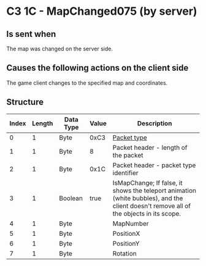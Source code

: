 # C3 1C - MapChanged075 (by server)

## Is sent when

The map was changed on the server side.

## Causes the following actions on the client side

The game client changes to the specified map and coordinates.

## Structure

| Index | Length | Data Type | Value | Description |
|-------|--------|-----------|-------|-------------|
| 0 | 1 |   Byte   | 0xC3  | [Packet type](PacketTypes.md) |
| 1 | 1 |    Byte   |   8   | Packet header - length of the packet |
| 2 | 1 |    Byte   | 0x1C  | Packet header - packet type identifier |
| 3 | 1 | Boolean | true | IsMapChange; If false, it shows the teleport animation (white bubbles), and the client doesn't remove all of the objects in its scope. |
| 4 | 1 | Byte |  | MapNumber |
| 5 | 1 | Byte |  | PositionX |
| 6 | 1 | Byte |  | PositionY |
| 7 | 1 | Byte |  | Rotation |